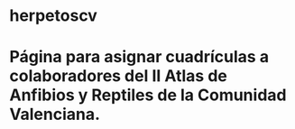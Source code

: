 # herpetoscv
# Página para asignar cuadrículas a colaboradores del II Atlas de Anfibios y Reptiles de la Comunidad Valenciana.
